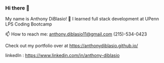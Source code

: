 ### Hi there 👋

My name is Anthony DiBlasio!
 🌱 I learned full stack development at UPenn LPS Coding Bootcamp
 
 📫 How to reach me: anthony.diblasio11@gmail.com
 (215)-534-0423
 
 Check out my portfolio over at https://anthonydiblasio.github.io/
 
 linkedIn : https://www.linkedin.com/in/anthony-diblasio


